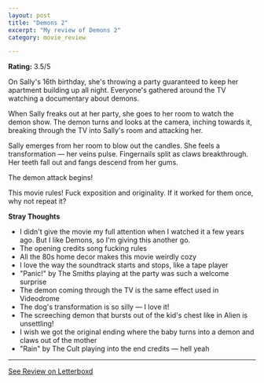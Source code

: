 ```yaml
---
layout: post
title: "Demons 2"
excerpt: "My review of Demons 2"
category: movie_review

---
```


**Rating:** 3.5/5

On Sally's 16th birthday, she's throwing a party guaranteed to keep her apartment building up all night. Everyone's gathered around the TV watching a documentary about demons.

When Sally freaks out at her party, she goes to her room to watch the demon show. The demon turns and looks at the camera, inching towards it, breaking through the TV into Sally's room and attacking her.

Sally emerges from her room to blow out the candles. She feels a transformation — her veins pulse. Fingernails split as claws breakthrough. Her teeth fall out and fangs descend from her gums.

The demon attack begins!

This movie rules! Fuck exposition and originality. If it worked for them once, why not repeat it?

<b>Stray Thoughts</b>
* I didn't give the movie my full attention when I watched it a few years ago. But I like Demons, so I'm giving this another go.
* The opening credits song fucking rules
* All the 80s home decor makes this movie weirdly cozy
* I love the way the soundtrack starts and stops, like a tape player
* "Panic!" by The Smiths playing at the party was such a welcome surprise
* The demon coming through the TV is the same effect used in Videodrome
* The dog's transformation is so silly — I love it!
* The screeching demon that bursts out of the kid's chest like in Alien is unsettling!
* I wish we got the original ending where the baby turns into a demon and claws out of the mother
* "Rain" by The Cult playing into the end credits — hell yeah

<hr>

[See Review on Letterboxd](https://boxd.it/57lUhd)

